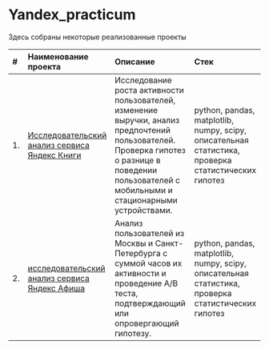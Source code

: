 # Yandex_practicum

Здесь собраны некоторые реализованные проекты

| #   | Наименование проекта                                    | Описание                                                                           |Стек                                                                                   |
|:--- |:--------------------------------------------------------|:--------------------------------------------------------------------------------------------------------------|:-------------------------------------------|
|1.   |[Исследовательский анализ сервиса Яндекс Книги]()| Исследование роста активности пользователей, изменение выручки, анализ предпочтений пользователей. Проверка гипотез о разнице в поведении пользователей с мобильными и стационарными устройствами.  |python, pandas, matplotlib, numpy, scipy, описательная статистика, проверка статистических гипотез                  |
|2.   |[исследовательский анализ сервиса Яндекс Афиша]()| Анализ пользователей из Москвы и Санкт-Петербурга с суммой часов их активности и проведение А/В теста, подтверждающий или опровергающий гипотезу.  |python, pandas, matplotlib, numpy, scipy, описательная статистика, проверка статистических гипотез 
